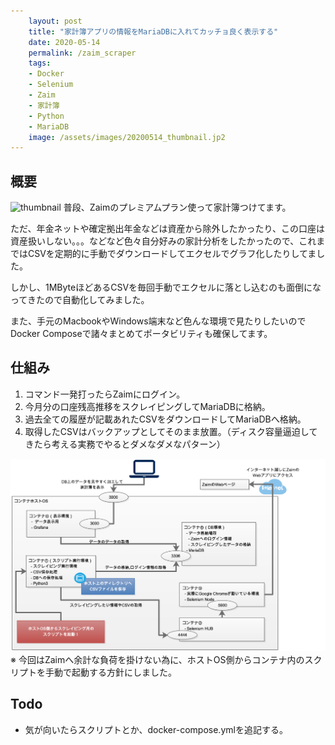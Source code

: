 ```yaml
---
    layout: post
    title: "家計簿アプリの情報をMariaDBに入れてカッチョ良く表示する"
    date: 2020-05-14
    permalink: /zaim_scraper
    tags:
    - Docker
    - Selenium
    - Zaim
    - 家計簿
    - Python
    - MariaDB
    image: /assets/images/20200514_thumbnail.jp2
---
```


## 概要
![thumbnail](/assets/images/20200514_thumbnail.jp2 "thumbnail")
普段、Zaimのプレミアムプラン使って家計簿つけてます。  

ただ、年金ネットや確定拠出年金などは資産から除外したかったり、この口座は資産扱いしない。。。などなど色々自分好みの家計分析をしたかったので、これまではCSVを定期的に手動でダウンロードしてエクセルでグラフ化したりしてました。  

しかし、1MByteほどあるCSVを毎回手動でエクセルに落とし込むのも面倒になってきたので自動化してみました。  

また、手元のMacbookやWindows端末など色んな環境で見たりしたいのでDocker Composeで諸々まとめてポータビリティも確保してます。

## 仕組み
1. コマンド一発打ったらZaimにログイン。
1. 今月分の口座残高推移をスクレイピングしてMariaDBに格納。
1. 過去全ての履歴が記載あれたCSVをダウンロードしてMariaDBへ格納。
1. 取得したCSVはバックアップとしてそのまま放置。（ディスク容量逼迫してきたら考える実務でやるとダメなダメなパターン）

![概要図](/assets/images/20200514_container_overview.png "概要図")
※ 今回はZaimへ余計な負荷を掛けない為に、ホストOS側からコンテナ内のスクリプトを手動で起動する方針にしました。

## Todo
 * 気が向いたらスクリプトとか、docker-compose.ymlを追記する。